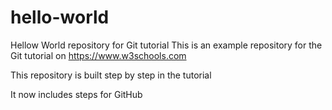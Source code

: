 # hello-world
Hellow World repository for Git tutorial
This is an example repository for the Git tutorial on https://www.w3schools.com

This repository is built step by step in the tutorial

It now includes steps for GitHub
